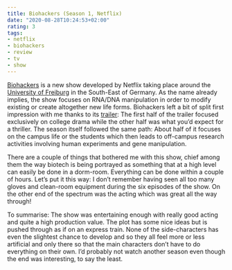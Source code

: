 ```yaml
---
title: Biohackers (Season 1, Netflix)
date: "2020-08-28T10:24:53+02:00"
rating: 3
tags:
- netflix
- biohackers
- review
- tv
- show
---
```


[Biohackers](https://en.wikipedia.org/wiki/Biohackers_(TV_series)) is a new show developed by Netflix taking place around the [University of Freiburg](http://www.uni-freiburg.de/) in the South-East of Germany. As the name already implies, the show focuses on RNA/DNA manipulation in order to modify existing or create altogether new life forms. Biohackers left a bit of split first impression with me thanks to its [trailer](https://www.youtube.com/watch?v=atHBOUvgBI8): The first half of the trailer focused exclusively on college drama while the other half was what you’d expect for a thriller. The season itself followed the same path: About half of it focuses on the campus life or the students which then leads to off-campus research activities involving human experiments and gene manipulation.

There are a couple of things that bothered me with this show, chief among them the way biotech is being portrayed as something that at a high level can easily be done in a dorm-room. Everything can be done within a couple of hours. Let’s put it this way: I don’t remember having seen all too many gloves and clean-room equipment during the six episodes of the show. On the other end of the spectrum was the acting which was great all the way through! 

To summarise: The show was entertaining enough with really good acting and quite a high production value. The plot has some nice ideas but is pushed through as if on an express train. None of the side-characters has even the slightest chance to develop and so they all feel more or less artificial and only there so that the main characters don’t have to do everything on their own. I’d probably not watch another season even though the end was interesting, to say the least.
